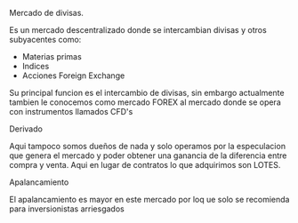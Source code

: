 Mercado de divisas.

Es un mercado descentralizado donde se intercambian divisas y otros subyacentes como: 
* Materias primas
* Indices
* Acciones
Foreign Exchange

Su principal funcion es el intercambio de divisas, sin embargo actualmente tambien le conocemos como mercado FOREX al mercado donde se opera con instrumentos llamados CFD's

Derivado 

Aqui tampoco somos dueños de nada y solo operamos por la especulacion que genera el mercado y poder obtener una ganancia de la diferencia entre compra y venta. Aqui en lugar de contratos lo que adquirimos son LOTES.

Apalancamiento

El apalancamiento es mayor en este mercado por loq ue solo se recomienda para inversionistas arriesgados 